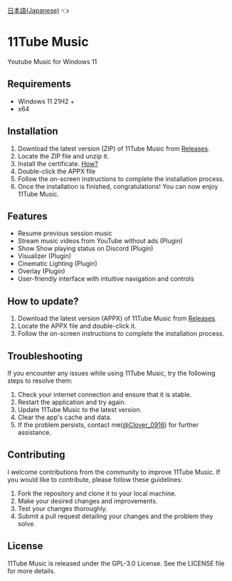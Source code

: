 [日本語(Japanese)](https://github.com/clover0916/11Tube-Music/blob/master/README.ja.md) 👈

# 11Tube Music
Youtube Music for Windows 11
## Requirements
- Windows 11 21H2 +
- x64

## Installation
1. Download the latest version (ZIP) of 11Tube Music from [Releases](https://github.com/clover0916/11Tube-Music/releases).
2. Locate the ZIP file and unzip it.
3. Install the certificate. [How?](https://github.com/clover0916/11Tube-Music/blob/master/How_to_install_the_certificate.md)
4. Double-click the APPX file
5. Follow the on-screen instructions to complete the installation process.
6. Once the installation is finished, congratulations! You can now enjoy 11Tube Music.

## Features
- Resume previous session music
- Stream music videos from YouTube without ads (Plugin)
- Show Show playing status on Discord (Plugin)
- Visualizer (Plugin)
- Cinematic Lighting (Plugin)
- Overlay (Plugin)
- User-friendly interface with intuitive navigation and controls

## How to update?
1. Download the latest version (APPX) of 11Tube Music from [Releases](https://github.com/clover0916/11Tube-Music/releases).
2. Locate the APPX file and double-click it.
3. Follow the on-screen instructions to complete the installation process.

## Troubleshooting
If you encounter any issues while using 11Tube Music, try the following steps to resolve them:

1. Check your internet connection and ensure that it is stable.
2. Restart the application and try again.
3. Update 11Tube Music to the latest version.
4. Clear the app's cache and data.
5. If the problem persists, contact me([@Clover_0916](https://twitter.com/@Clover_0916)) for further assistance.

## Contributing
I welcome contributions from the community to improve 11Tube Music. If you would like to contribute, please follow these guidelines:

1. Fork the repository and clone it to your local machine.
2. Make your desired changes and improvements.
3. Test your changes thoroughly.
4. Submit a pull request detailing your changes and the problem they solve.

## License
11Tube Music is released under the GPL-3.0 License. See the LICENSE file for more details.
